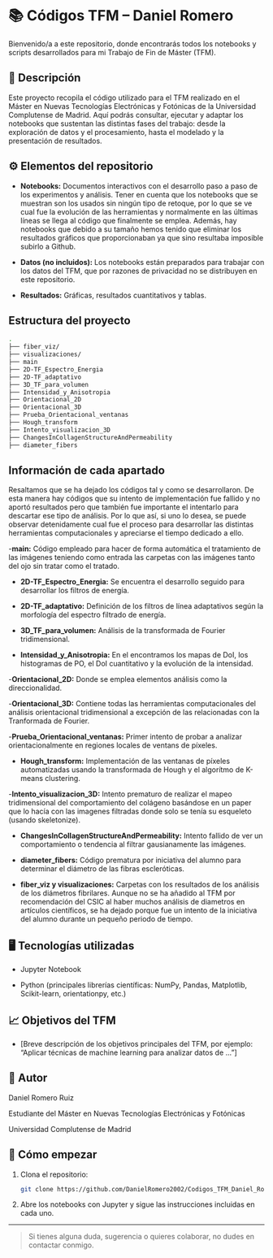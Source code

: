 # 📚 Códigos TFM – Daniel Romero

Bienvenido/a a este repositorio, donde encontrarás todos los notebooks y scripts desarrollados para mi Trabajo de Fin de Máster (TFM).

## 📝 Descripción

Este proyecto recopila el código utilizado para el TFM realizado en el Máster en Nuevas Tecnologías Electrónicas y Fotónicas de la Universidad Complutense de Madrid. Aquí podrás consultar, ejecutar y adaptar los notebooks que sustentan las distintas fases del trabajo: desde la exploración de datos y el procesamiento, hasta el modelado y la presentación de resultados.

## ⚙️ Elementos del repositorio

- **Notebooks:** Documentos interactivos con el desarrollo paso a paso de los experimentos y análisis. Tener en cuenta que los notebooks que se muestran son los usados sin ningún tipo de retoque, por lo que se ve cual fue la evolución de las herramientas y normalmente en las últimas líneas se llega al código que finalmente se emplea. Además, hay notebooks que debido a su tamaño hemos tenido que eliminar los resultados gráficos que proporcionaban ya que sino resultaba imposible subirlo a Github.

- **Datos (no incluidos):** Los notebooks están preparados para trabajar con los datos del TFM, que por razones de privacidad no se distribuyen en este repositorio.


- **Resultados:** Gráficas, resultados cuantitativos y tablas.


## Estructura del proyecto


```bash
.
├── fiber_viz/
├── visualizaciones/
├── main
├── 2D-TF_Espectro_Energia
├── 2D-TF_adaptativo
├── 3D_TF_para_volumen
├── Intensidad_y_Anisotropia
├── Orientacional_2D
├── Orientacional_3D
├── Prueba_Orientacional_ventanas
├── Hough_transform
├── Intento_visualizacion_3D
├── ChangesInCollagenStructureAndPermeability
├── diameter_fibers

```


## Información de cada apartado


Resaltamos que se ha dejado los códigos tal y como se desarrollaron. De esta manera hay códigos que su intento de implementación fue fallido y no aportó resultados pero que también fue importante el intentarlo para descartar ese tipo de análisis. Por lo que así, si uno lo desea, se puede observar detenidamente cual fue el proceso para desarrollar las distintas herramientas computacionales y apreciarse el tiempo dedicado a ello. 

-**main:** Código empleado para hacer de forma automática el tratamiento de las imágenes teniendo como entrada las carpetas con las imágenes tanto del ojo sin tratar como el tratado.

- **2D-TF_Espectro_Energia:** Se encuentra el desarrollo seguido para desarrollar los filtros de energía.

- **2D-TF_adaptativo:**  Definición de los filtros de línea adaptativos según la morfología del espectro filtrado de energía.


- **3D_TF_para_volumen:** Análisis de la transformada de Fourier tridimensional.


- **Intensidad_y_Anisotropia:** En el encontramos los mapas de DoI, los histogramas de PO, el DoI cuantitativo y la evolución de la intensidad.

-**Orientacional_2D:** Donde se emplea elementos análisis como la direccionalidad.

-**Orientacional_3D:** Contiene todas las herramientas computacionales del análisis orientacional tridimensional a excepción de las relacionadas con la Tranformada de Fourier.

-**Prueba_Orientacional_ventanas:** Primer intento de probar a analizar orientacionalmente en regiones locales de ventans de píxeles.

- **Hough_transform:** Implementación de las ventanas de píxeles automatizadas usando la transformada de Hough y el algorítmo de K-means clustering. 


-**Intento_visualizacion_3D:** Intento prematuro de realizar el mapeo tridimensional del comportamiento del colágeno basándose en un paper que lo hacía con las imagenes filtradas donde solo se tenía su esqueleto (usando skeletonize).



- **ChangesInCollagenStructureAndPermeability:** Intento fallido de ver un comportamiento o tendencia al filtrar gausianamente las imágenes.


- **diameter_fibers:** Código prematura por iniciativa del alumno para determinar el diámetro de las fibras escleróticas. 

- **fiber_viz y visualizaciones:** Carpetas con los resultados de los análisis de los diámetros fibrilares. Aunque no se ha añadido al TFM por recomendación del CSIC al haber muchos análisis de diametros en artículos científicos, se ha dejado porque fue un intento de la iniciativa del alumno
durante un pequeño periodo de tiempo.

## 🖥️ Tecnologías utilizadas

- Jupyter Notebook

- Python (principales librerías científicas: NumPy, Pandas, Matplotlib, Scikit-learn, orientationpy, etc.)

## 📈 Objetivos del TFM

- [Breve descripción de los objetivos principales del TFM, por ejemplo: “Aplicar técnicas de machine learning para analizar datos de ...”]

## 🏅 Autor

Daniel Romero Ruiz

Estudiante del Máster en Nuevas Tecnologías Electrónicas y Fotónicas

Universidad Complutense de Madrid

## 🚀 Cómo empezar

1. Clona el repositorio:
   ```bash
   git clone https://github.com/DanielRomero2002/Codigos_TFM_Daniel_Romero.git
   ```
2. Abre los notebooks con Jupyter y sigue las instrucciones incluidas en cada uno.

---

> Si tienes alguna duda, sugerencia o quieres colaborar, no dudes en contactar conmigo.
